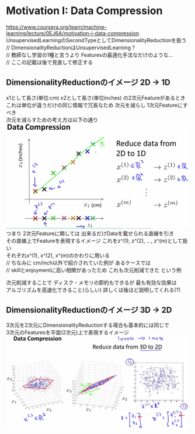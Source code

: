 # Motivation I: Data Compression
https://www.coursera.org/learn/machine-learning/lecture/0EJ6A/motivation-i-data-compression  
UnsupervisedLearningのSecondTypeとしてDimensionalityReductionを扱う  
// DimensionalityReductionはUnsupervisedLearning？  
// 教師なし学習の1種と言うより Featuresの最適化手法なだけのような...  
// ここの記載は後で見直して修正する  

## DimensionalityReductionのイメージ 2D -> 1D
x1として長さ(単位:cm) x2として長さ(単位inches) の2次元Featureがあるとき  
これは単位が違うだけの同じ情報で冗長なため 次元を減らし 1次元Featureにすべき  
次元を減らすための考え方は以下の通り  
<img src="../../img/08_06_data_compression_2d_to_1d.png" >  
つまり 2次元Featureに関しては 出来るだけDataを載せられる直線を引き  
その直線上でFeatureを表現するイメージ これをz^(1), z^(2), ..., z^(m)として扱い  
それぞれx^(1), x^(2), x^(m)のかわりに用いる  
// ちなみに cm/inch以外で紹介されていた例が あるケースでは  
// skillとenjoymentに高い相関があったため これも次元削減できた という例  

次元削減することで ディスク・メモリの節約もできるが 最も有効な効果は  
アルゴリズムを高速化できること(らしい) 詳しくは後ほど説明してくれる(?)  

## DimensionalityReductionのイメージ 3D -> 2D
3次元を2次元にDimensionalityReductionする場合も基本的には同じで  
3次元のFeaturesを平面(2次元)上で表現するイメージ  
<img src="../../img/08_06_data_compression_3d_to_2d.png" >  
